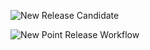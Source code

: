 ![New Release Candidate](https://github.com/jianhan/wp-github-action-test/workflows/New%20Release%20Candidate/badge.svg)

![New Point Release Workflow](https://github.com/jianhan/wp-github-action-test/workflows/New%20Point%20Release%20Workflow/badge.svg)
